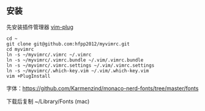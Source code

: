 ## 安装

先安装插件管理器 [vim-plug](https://github.com/junegunn/vim-plug)


```
cd ~
git clone git@github.com:hfpp2012/myvimrc.git
cd myvimrc
ln -s ~/myvimrc/.vimrc ~/.vimrc
ln -s ~/myvimrc/.vimrc.bundle ~/.vim/.vimrc.bundle
ln -s ~/myvimrc/.vimrc.settings ~/.vim/.vimrc.settings
ln -s ~/myvimrc/.which-key.vim ~/.vim/.which-key.vim
vim +PlugInstall
```

字体：https://github.com/Karmenzind/monaco-nerd-fonts/tree/master/fonts

下载后复制 ~/Library/Fonts (mac)
